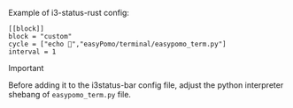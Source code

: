 Example of i3-status-rust config:

```
[[block]]
block = "custom"
cycle = ["echo 🤫","easyPomo/terminal/easypomo_term.py"]
interval = 1
```

> [!IMPORTANT] 
> Before adding it to the i3status-bar config file, adjust the python interpreter shebang of `easypomo_term.py` file.
